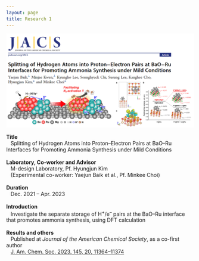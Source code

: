 ```yaml
---
layout: page
title: Research 1
---
```

<p align="center" style="max-width:100%; height:auto;">
    <img src="/images/R1_full.png" style="max-width:100%; height:auto;" />
</p>

<p style="clear:left;">
    <strong>Title</strong><br>
    &nbsp;&nbsp;&nbsp;Splitting of Hydrogen Atoms into Proton–Electron Pairs at BaO–Ru Interfaces for Promoting Ammonia Synthesis under Mild Conditions<br>
    <br>
    <strong>Laboratory, Co-worker and Advisor</strong><br>
    &nbsp;&nbsp;&nbsp;M-design Laboratory, Pf. Hyungjun Kim<br>
    &nbsp;&nbsp;&nbsp;(Experimental co-worker: Yaejun Baik et al., Pf. Minkee Choi)<br>
    <br>
    <strong>Duration</strong><br>
    &nbsp;&nbsp;&nbsp;Dec. 2021 – Apr. 2023<br>
    <br>
    <strong>Introduction</strong><br>
    &nbsp;&nbsp;&nbsp;Investigate the separate storage of H<sup>+</sup>/e<sup>–</sup> pairs at the BaO–Ru interface that promotes ammonia synthesis, using DFT calculation<br>
    <br>
    <strong>Results and others</strong><br>
    &nbsp;&nbsp;&nbsp;Published at <i>Journal of the American Chemical Society</i>, as a co-first author<br>
    &nbsp;&nbsp;&nbsp;<a href="https://pubs.acs.org/doi/full/10.1021/jacs.3c02529">J. Am. Chem. Soc. 2023, 145, 20, 11364–11374</a><br>
</p>


